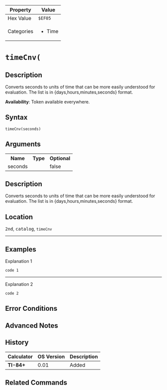 | Property      | Value |
|---------------|-------|
| Hex Value     | `$EF05`|
| Categories    | <ul><li>Time</li></ul> |

# `timeCnv(`

## Description
Converts seconds to units of time that can be more easily understood for evaluation. The list is in {days,hours,minutes,seconds} format.


<b>Availability</b>: Token available everywhere.

## Syntax
`timeCnv(seconds)`

## Arguments
<table>
<tr><th>Name</th><th>Type</th><th>Optional</th></tr>

<tr><td>seconds</td><td></td><td>false</td></tr>

</table>

## Description
Converts seconds to units of time that can be more easily understood for evaluation. The list is in {days,hours,minutes,seconds} format.

## Location
<kbd>2nd</kbd>, <kbd>catalog</kbd>, `timeCnv`
<hr>

## Examples

Explanation 1
```ti-basic
code 1
```
---
Explanation 2
```ti-basic
code 2
```

## Error Conditions


## Advanced Notes


## History
| Calculator | OS Version | Description |
|------------|------------|-------------|
| <b>TI-84+</b> | 0.01 | Added

## Related Commands

    